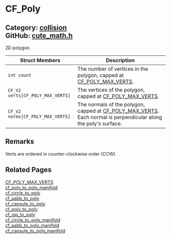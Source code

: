 [](../header.md ':include')

# CF_Poly

Category: [collision](/api_reference?id=collision)  
GitHub: [cute_math.h](https://github.com/RandyGaul/cute_framework/blob/master/include/cute_math.h)  
---

2D polygon.

Struct Members | Description
--- | ---
`int count` | The number of vertices in the polygon, capped at [CF_POLY_MAX_VERTS](/collision/cf_poly_max_verts.md).
`CF_V2 verts[CF_POLY_MAX_VERTS]` | The vertices of the polygon, capped at [CF_POLY_MAX_VERTS](/collision/cf_poly_max_verts.md).
`CF_V2 norms[CF_POLY_MAX_VERTS]` | The normals of the polygon, capped at [CF_POLY_MAX_VERTS](/collision/cf_poly_max_verts.md). Each normal is perpendicular along the poly's surface.

## Remarks

Verts are ordered in counter-clockwise order (CCW).

## Related Pages

[CF_POLY_MAX_VERTS](/collision/cf_poly_max_verts.md)  
[cf_poly_to_poly_manifold](/collision/cf_poly_to_poly_manifold.md)  
[cf_circle_to_poly](/collision/cf_circle_to_poly.md)  
[cf_aabb_to_poly](/collision/cf_aabb_to_poly.md)  
[cf_capsule_to_poly](/collision/cf_capsule_to_poly.md)  
[cf_poly_to_poly](/collision/cf_poly_to_poly.md)  
[cf_ray_to_poly](/collision/cf_ray_to_poly.md)  
[cf_circle_to_poly_manifold](/collision/cf_circle_to_poly_manifold.md)  
[cf_aabb_to_poly_manifold](/collision/cf_aabb_to_poly_manifold.md)  
[cf_capsule_to_poly_manifold](/collision/cf_capsule_to_poly_manifold.md)  
